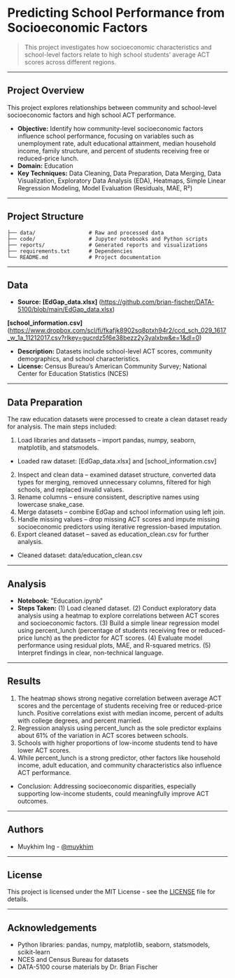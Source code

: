 # Predicting School Performance from Socioeconomic Factors

> This project investigates how socioeconomic characteristics and school-level factors relate to high school students’ average ACT scores across different regions.

---

## Project Overview

This project explores relationships between community and school-level socioeconomic factors and high school ACT performance.

- **Objective:** Identify how community-level socioeconomic factors influence school performance, focusing on variables such as unemployment rate, adult educational attainment, median household income, family structure, and percent of students receiving free or reduced-price lunch.
- **Domain:** Education
- **Key Techniques:** Data Cleaning, Data Preparation, Data Merging, Data Visualization, Exploratory Data Analysis (EDA), Heatmaps, Simple Linear Regression Modeling, Model Evaluation (Residuals, MAE, R²)

---

## Project Structure

```
├── data/                 # Raw and processed data
├── code/                 # Jupyter notebooks and Python scripts
├── reports/              # Generated reports and visualizations
├── requirements.txt      # Dependencies
└── README.md             # Project documentation
```

---

## Data

- **Source:** 
**[EdGap_data.xlsx]** (https://github.com/brian-fischer/DATA-5100/blob/main/EdGap_data.xlsx)

**[school_information.csv]**(https://www.dropbox.com/scl/fi/fkafjk8902sq8ptxh94r2/ccd_sch_029_1617_w_1a_11212017.csv?rlkey=gucrdz5f6e38bezz2y3yalxbw&e=1&dl=0)
- **Description:** Datasets include school-level ACT scores, community demographics, and school characteristics.
- **License:** Census Bureau’s American Community Survey; National Center for Education Statistics (NCES)

---

## Data Preparation
The raw education datasets were processed to create a clean dataset ready for analysis. The main steps included:
1. Load libraries and datasets – import pandas, numpy, seaborn, matplotlib, and statsmodels.
- Loaded raw dataset: [EdGap_data.xlsx]  and  [school_information.csv]
2. Inspect and clean data – examined dataset structure, converted data types for merging, removed unnecessary columns, filtered for high schools, and replaced invalid values.
3. Rename columns – ensure consistent, descriptive names using lowercase snake_case.
4. Merge datasets – combine EdGap and school information using left join.
5. Handle missing values – drop missing ACT scores and impute missing socioeconomic predictors using iterative regression-based imputation.
6. Export cleaned dataset – saved as education_clean.csv for further analysis.
- Cleaned dataset: data/education_clean.csv
--- 

## Analysis
- **Notebook:** "Education.ipynb"
- **Steps Taken:**
(1) Load cleaned dataset.
(2) Conduct exploratory data analysis using a heatmap to explore correlations between ACT scores and socioeconomic factors.
(3) Build a simple linear regression model using percent_lunch (percentage of students receiving free or reduced-price lunch) as the predictor for ACT scores.
(4) Evaluate model performance using residual plots, MAE, and R-squared metrics.
(5) Interpret findings in clear, non-technical language.

---

## Results
1. The heatmap shows strong negative correlation between average ACT scores and the percentage of students receiving free or reduced-price lunch. Positive correlations exist with median income, percent of adults with college degrees, and percent married.
2. Regression analysis using percent_lunch as the sole predictor explains about 61% of the variation in ACT scores between schools.
3. Schools with higher proportions of low-income students tend to have lower ACT scores.
4. While percent_lunch is a strong predictor, other factors like household income, adult education, and community characteristics also influence ACT performance.

- Conclusion: Addressing socioeconomic disparities, especially supporting low-income students, could meaningfully improve ACT outcomes.

---

## Authors

- Muykhim Ing - [@muykhim](https://github.com/muykhim)

---

## License

This project is licensed under the MIT License - see the [LICENSE](LICENSE) file for details.

---

## Acknowledgements

- Python libraries: pandas, numpy, matplotlib, seaborn, statsmodels, scikit-learn
- NCES and Census Bureau for datasets
- DATA-5100 course materials by Dr. Brian Fischer
